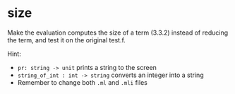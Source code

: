 # size

Make the evaluation computes the size of a term (3.3.2) instead of reducing the term, and test it on the original test.f.

Hint:

- `pr: string -> unit` prints a string to the screen
- `string_of_int : int -> string` converts an integer into a string
- Remember to change both `.ml` and `.mli` files

